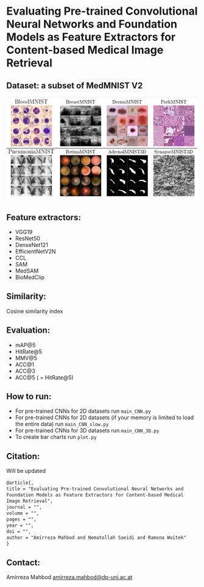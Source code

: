 # Evaluating Pre-trained Convolutional Neural Networks and Foundation Models as Feature Extractors for Content-based Medical Image Retrieval

## Dataset: a subset of MedMNIST V2 
![Project Image](https://github.com/masih4/MedImageRetrieval/blob/master/Untitled.png)
## Feature extractors:
- VGG19
- ResNet50
- DenseNet121
- EfficientNetV2N
- CCL
- SAM
- MedSAM
- BioMedClip

## Similarity:
Cosine similarity index

## Evaluation:
- mAP@5
- HitRate@5
- MMV@5
- ACC@1
- ACC@3
- ACC@5 ( = HitRate@5)

## How to run:
- For pre-trained CNNs for 2D datasets run `main_CNN.py`
- For pre-trained CNNs for 2D datasets (if your memory is limited to load the entire data) run `main_CNN_slow.py`
- For pre-trained CNNs for 3D datasets run `main_CNN_3D.py`
- To create bar charts run `plot.py`

## Citation:
Will be updated
```
@article{,
title = "Evaluating Pre-trained Convolutional Neural Networks and Foundation Models as Feature Extractors for Content-based Medical Image Retrieval",
journal = "",
volume = "",
pages = "",
year = "",
doi = "",
author = "Amirreza Mahbod and Nematollah Saeidi and Ramona Woitek"
}
```


## Contact:
Amirreza Mahbod
amirreza.mahbod@dp-uni.ac.at





